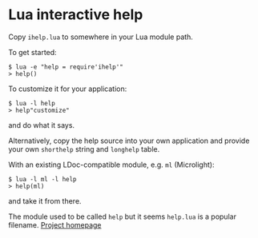 Lua interactive help
====================

Copy `ihelp.lua` to somewhere in your Lua module path.

To get started:

    $ lua -e "help = require'ihelp'"
    > help()

To customize it for your application: 

    $ lua -l help
    > help"customize"

and do what it says.

Alternatively, copy the help source into your own application and 
provide your own `shorthelp` string and `longhelp` table.

With an existing LDoc-compatible module, e.g. `ml` (Microlight):

    $ lua -l ml -l help
    > help(ml)

and take it from there.

The module used to be called `help` but it seems `help.lua` is a popular
filename. [Project homepage](https://github.com/dlaurie/lua-ihelp)

